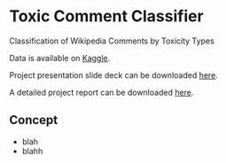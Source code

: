 # Toxic Comment Classifier
Classification of Wikipedia Comments by Toxicity Types

Data is available on [Kaggle](https://www.kaggle.com/c/jigsaw-toxic-comment-classification-challenge/data "Toxic Comment Classification Challenge").

Project presentation slide deck can be downloaded [here](https://github.com/cammysoh/Toxic-Comment-Classifier/blob/master/Applied%20Machine%20Learning_Project%20Presentation.pptx?raw=true "AML Project Presentation").

A detailed project report can be downloaded [here](https://github.com/cammysoh/Toxic-Comment-Classifier/blob/master/Applied%20Machine%20Learning_Project%20Report.docx?raw=true "AML Project Report").

## Concept
- blah
- blahh

